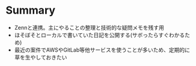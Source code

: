 # Summary

- Zennと連携。主にやることの整理と技術的な疑問メモを残す用
- ほそぼそとローカルで書いていた日記を公開する(サボったらすぐわかるため)
- 最近の案件でAWSやGitLab等他サービスを使うことが多いため、定期的に草を生やしておきたい
